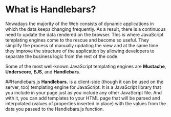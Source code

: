 # What is Handlebars?

Nowadays the majority of the Web consists of dynamic applications in which the data keeps changing frequently. As a result, there is a continuous need to 
update the data rendered on the browser. This is where JavaScript templating engines come to the rescue and become so useful. They simplify the process of 
manually updating the view and at the same time they improve the structure of the application by allowing developers to separate the business logic from 
the rest of the code.

Some of the most well-known JavaScript templating engines are **Mustache**, **Underscore**, **EJS**, and **Handlebars**. 

##Handlebars.js
**Handlebars.** is a client-side (though it can be used on the server, too) templating engine for JavaScript. It is a JavaScript library that you
include in your page just as you include any other JavaScript file. And with it, you can add templates to your HTML page that will be parsed and 
interpolated (values of properties inserted in place) with the values from the data you passed to the Handlebars.js function.